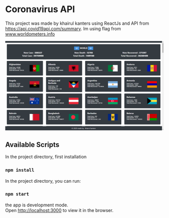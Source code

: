# Coronavirus API

This project was made by khairul kanters using ReactJs and API from https://api.covid19api.com/summary.
Im using flag from www.worldometers.info

![ui screenshot coronavkrus api](https://raw.githubusercontent.com/khakans/coronavirus-api/master/UI%20Screenshot.png)

## Available Scripts

In the project directory, first installation

### `npm install`

In the project directory, you can run:

### `npm start`

the app is development mode.\
Open [http://localhost:3000](http://localhost:3000) to view it in the browser.
